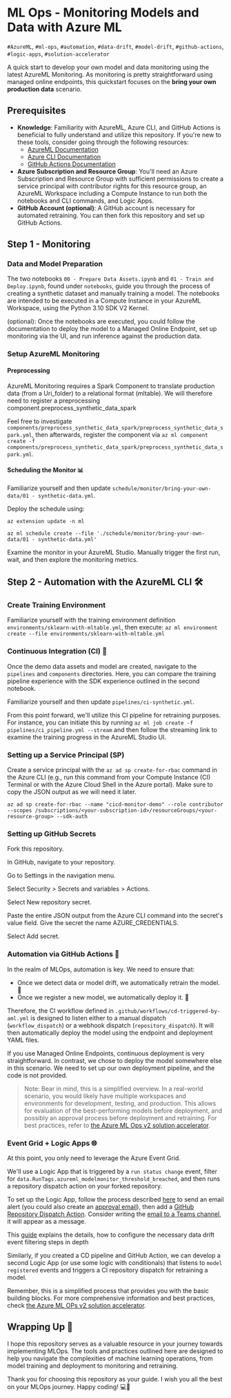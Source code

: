 # ML Ops - Monitoring Models and Data with Azure ML

`#AzureML`, `#ml-ops`, `#automation`, `#data-drift`, `#model-drift`, `#github-actions`, `#logic-apps`, `#solution-accelerator`

A quick start to develop your own model and data monitoring using the latest AzureML Monitoring. As monitoring is pretty straightforward using managed online endpoints, this quickstart focuses on the **bring your own production data** scenario.

## Prerequisites

- **Knowledge**: Familiarity with AzureML, Azure CLI, and GitHub Actions is beneficial to fully understand and utilize this repository. If you're new to these tools, consider going through the following resources:
  - [AzureML Documentation](https://docs.microsoft.com/en-us/azure/machine-learning/)
  - [Azure CLI Documentation](https://docs.microsoft.com/en-us/cli/azure/)
  - [GitHub Actions Documentation](https://docs.github.com/en/actions)
- **Azure Subscription and Resource Group**: You'll need an Azure Subscription and Resource Group with sufficient permissions to create a service principal with contributor rights for this resource group, an AzureML Workspace including a Compute Instance to run both the notebooks and CLI commands, and Logic Apps.
- **GitHub Account (optional)**: A GitHub account is necessary for automated retraining. You can then fork this repository and set up GitHub Actions.

## Step 1 - Monitoring

### Data and Model Preparation

The two notebooks `00 - Prepare Data Assets.ipynb` and `01 - Train and Deploy.ipynb`, found under `notebooks`, guide you through the process of creating a synthetic dataset and manually training a model. The notebooks are intended to be executed in a Compute Instance in your AzureML Workspace, using the Python 3.10 SDK V2 Kernel.

(optional): Once the notebooks are executed, you could follow the documentation to deploy the model to a Managed Online Endpoint, set up monitoring via the UI, and run inference against the production data.

### Setup AzureML Monitoring

#### Preprocessing

AzureML Monitoring requires a Spark Component to translate production data (from a Uri_folder) to a relational format (mltable). We will therefore need to register a preprocessing component.preprocess_synthetic_data_spark

Feel free to investigate `components/preprocess_synthetic_data_spark/preprocess_synthetic_data_spark.yml`, then afterwards, register the component via `az ml component create -f components/preprocess_synthetic_data_spark/preprocess_synthetic_data_spark.yml`.

#### Scheduling the Monitor 📊

Familiarize yourself and then update `schedule/monitor/bring-your-own-data/01 - synthetic-data.yml`.

Deploy the schedule using:

`az extension update -n ml`

`az ml schedule create --file './schedule/monitor/bring-your-own-data/01 - synthetic-data.yml'`

Examine the monitor in your AzureML Studio. Manually trigger the first run, wait, and then explore the monitoring metrics.

## Step 2 - Automation with the AzureML CLI 🛠️

### Create Training Environment

Familiarize yourself with the training environment definition `environments/sklearn-with-mltable.yml`, then execute: `az ml environment create --file environments/sklearn-with-mltable.yml`

### Continuous Integration (CI) 🔄

Once the demo data assets and model are created, navigate to the `pipelines` and `components` directories. Here, you can compare the training pipeline experience with the SDK experience outlined in the second notebook.

Familiarize yourself and then update `pipelines/ci-synthetic.yml`.

From this point forward, we'll utilize this CI pipeline for retraining purposes. For instance, you can initiate this by running `az ml job create -f pipelines/ci_pipeline.yml --stream` and then follow the streaming link to examine the training progress in the AzureML Studio UI.

### Setting up a Service Principal (SP)

Create a service principal with the `az ad sp create-for-rbac` command in the Azure CLI (e.g., run this command from your Compute Instance (CI) Terminal or with the Azure Cloud Shell in the Azure portal). Make sure to copy the JSON output as we will need it later.

`az ad sp create-for-rbac --name "cicd-monitor-demo" --role contributor --scopes /subscriptions/<your-subscription-id>/resourceGroups/<your-resource-group> --sdk-auth`

### Setting up GitHub Secrets

Fork this repository.

In GitHub, navigate to your repository.

Go to Settings in the navigation menu.

Select Security > Secrets and variables > Actions.

Select New repository secret.

Paste the entire JSON output from the Azure CLI command into the secret's value field. Give the secret the name AZURE_CREDENTIALS.

Select Add secret.

### Automation via GitHub Actions 🤖

In the realm of MLOps, automation is key. We need to ensure that:

- Once we detect data or model drift, we automatically retrain the model. 🔄
- Once we register a new model, we automatically deploy it. 🚀

Therefore, the CI workflow defined in `.github/workflows/cd-triggered-by-aml.yml` is designed to listen either to a manual dispatch (`workflow_dispatch`) or a webhook dispatch (`repository_dispatch`). It will then automatically deploy the model using the endpoint and deployment YAML files.

If you use Managed Online Endpoints, continuous deployment is very straightforward. In contrast, we chose to deploy the model somewhere else in this scenario. We need to set up our own deployment pipeline, and the code is not provided.

> Note: Bear in mind, this is a simplified overview. In a real-world scenario, you would likely have multiple workspaces and environments for development, testing, and production. This allows for evaluation of the best-performing models before deployment, and possibly an approval process before deployment and retraining. For best practices, refer to [the Azure ML Ops v2 solution accelerator](aka.ms/MLopsv2).

### Event Grid + Logic Apps 🌐

At this point, you only need to leverage the Azure Event Grid.

We'll use a Logic App that is triggered by a `run status change` event, filter for `data.RunTags.azureml_modelmonitor_threshold_breached`, and then runs a repository dispatch action on your forked repository.

To set up the Logic App, follow the process described [here](https://learn.microsoft.com/en-us/azure/machine-learning/how-to-use-event-grid?view=azureml-api-2#example-send-email-alerts) to send an email alert (you could also create an [approval email](https://learn.microsoft.com/en-us/connectors/outlook/#send-approval-email)), then add a [GitHub Repository Dispatch Action](https://learn.microsoft.com/en-us/connectors/github/#create-a-repository-dispatch-event-(preview)). Consider writing the [email to a Teams channel](https://support.microsoft.com/en-us/office/send-an-email-to-a-channel-in-microsoft-teams-d91db004-d9d7-4a47-82e6-fb1b16dfd51e), it will appear as a message.

This [guide](https://learn.microsoft.com/en-us/azure/machine-learning/how-to-monitor-model-performance?view=azureml-api-2&tabs=azure-cli#integrate-azure-machine-learning-model-monitoring-with-azure-event-grid) explains the details, how to configure the necessary data drift event filtering steps in depth

Similarly, if you created a CD pipeline and GitHub Action, we can develop a second Logic App (or use some logic with conditionals) that listens to `model registered` events and triggers a CI repository dispatch for retraining a model.

Remember, this is a simplified process that provides you with the basic building blocks. For more comprehensive information and best practices, check [the Azure ML OPs v2 solution accelerator](aka.ms/MLopsv2).

## Wrapping Up 🎁

I hope this repository serves as a valuable resource in your journey towards implementing MLOps. The tools and practices outlined here are designed to help you navigate the complexities of machine learning operations, from model training and deployment to monitoring and retraining.

Thank you for choosing this repository as your guide. I wish you all the best on your MLOps journey. Happy coding! 💻🚀
